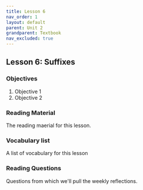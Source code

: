 ```yaml
---
title: Lesson 6
nav_order: 1
layout: default
parent: Unit 2
grandparent: Textbook
nav_excluded: true
---
```


## Lesson 6: Suffixes

### Objectives

1. Objective 1
2. Objective 2

### Reading Material

The reading maerial for this lesson.

### Vocabulary list

A list of vocabulary for this lesson

### Reading Questions

Questions from which we'll pull the weekly reflections.
